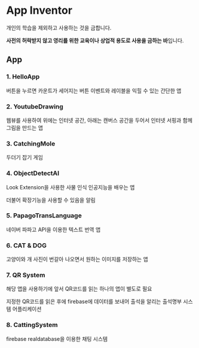 # App Inventor

개인의 학습을 제외하고 사용하는 것을 금합니다.

**사전의 허락받지 않고 영리를 위한 교육이나 상업적 용도로 사용을 금하는 바**입니다.



## App

### 1. HelloApp

버튼을 누르면 카운트가 세어지는 버튼 이벤트와 레이블을 익힐 수 있는 간단한 앱



### 2. YoutubeDrawing

웹뷰를 사용하여 위에는 인터넷 공간, 아래는 캔버스 공간을 두어서 인터넷 서핑과 함께 그림을 만드는 앱



### 3. CatchingMole

두더기 잡기 게임



### 4. ObjectDetectAI

Look Extension을 사용한 사물 인식 인공지능을 배우는 앱

더불어 확장기능을 사용할 수 있음을 알림



### 5. PapagoTransLanguage

네이버 파파고 API을 이용한 텍스트 번역 앱



### 6. CAT & DOG

고양이와 개 사진이 번갈아 나오면서 원하는 이미지를 저장하는 앱



### 7. QR System

해당 앱을 사용하기에 앞서 QR코드를 읽는 하나의 앱이 별도로 필요

지정한 QR코드를 읽은 후에 firebase에 데이터를 보내어 출석을 알리는 출석명부 시스템 어플리케이션



### 8. CattingSystem

firebase realdatabase을 이용한 채팅 시스템

